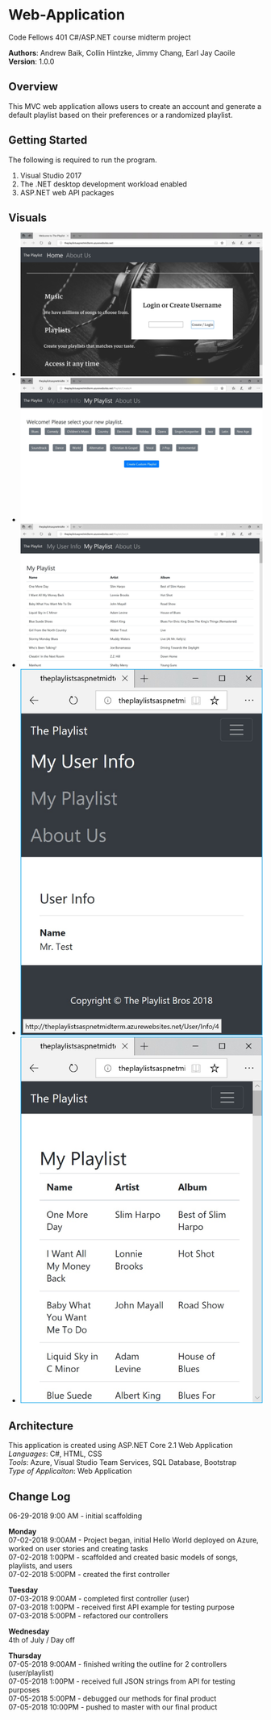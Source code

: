 # Web-Application
 Code Fellows 401 C#/ASP.NET course midterm project

**Authors**: Andrew Baik, Collin Hintzke, Jimmy Chang, Earl Jay Caoile <br />
**Version**: 1.0.0

## Overview
This MVC web application allows users to create an account and generate a default playlist based on their preferences or a randomized playlist.

## Getting Started
The following is required to run the program.
1. Visual Studio 2017 
2. The .NET desktop development workload enabled
3. ASP.NET web API packages

## Visuals
- ![Web App Visual 1](thePlayList/thePlayList/wwwroot/images/PlaylistApp-SS1.jpg)
- ![Web App Visual 2](thePlayList/thePlayList/wwwroot/images/PlaylistApp-SS2.jpg)
- ![Web App Visual 3](thePlayList/thePlayList/wwwroot/images/PlaylistApp-SS3.jpg)
- ![Web App Visual 4](thePlayList/thePlayList/wwwroot/images/PlaylistApp-SS4.jpg)
- ![Web App Visual 5](thePlayList/thePlayList/wwwroot/images/PlaylistApp-SS5.jpg)

## Architecture
This application is created using ASP.NET Core 2.1 Web Application <br />
*Languages*: C#, HTML, CSS <br />
*Tools*: Azure, Visual Studio Team Services, SQL Database, Bootstrap <br />
*Type of Applicaiton*: Web Application <br />

## Change Log
06-29-2018 9:00 AM - initial scaffolding <br />

**Monday** <br />
07-02-2018 9:00AM - Project began, initial Hello World deployed on Azure, worked on user stories and creating tasks <br />
07-02-2018 1:00PM - scaffolded and created basic models of songs, playlists, and users <br />
07-02-2018 5:00PM - created the first controller<br />

**Tuesday** <br />
07-03-2018 9:00AM - completed first controller (user) <br />
07-03-2018 1:00PM - received first API example for testing purpose <br />
07-03-2018 5:00PM - refactored our controllers <br />

**Wednesday** <br />
4th of July / Day off  <br />

**Thursday** <br />
07-05-2018 9:00AM - finished writing the outline for 2 controllers (user/playlist) <br />
07-05-2018 1:00PM - received full JSON strings from API for testing purposes <br />
07-05-2018 5:00PM - debugged our methods for final product <br />
07-05-2018 10:00PM - pushed to master with our final product <br />


